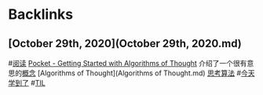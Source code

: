 
# Backlinks
## [October 29th, 2020](October 29th, 2020.md)

#[阅读](阅读.md) [Pocket - Getting Started with Algorithms of Thought](https://app.getpocket.com/read/3056898025) 介绍了一个很有意思的[概念](概念.md) [Algorithms of Thought](Algorithms of Thought.md) [思考算法](思考算法.md) #[今天学到了](今天学到了.md) #[TIL](TIL.md)

